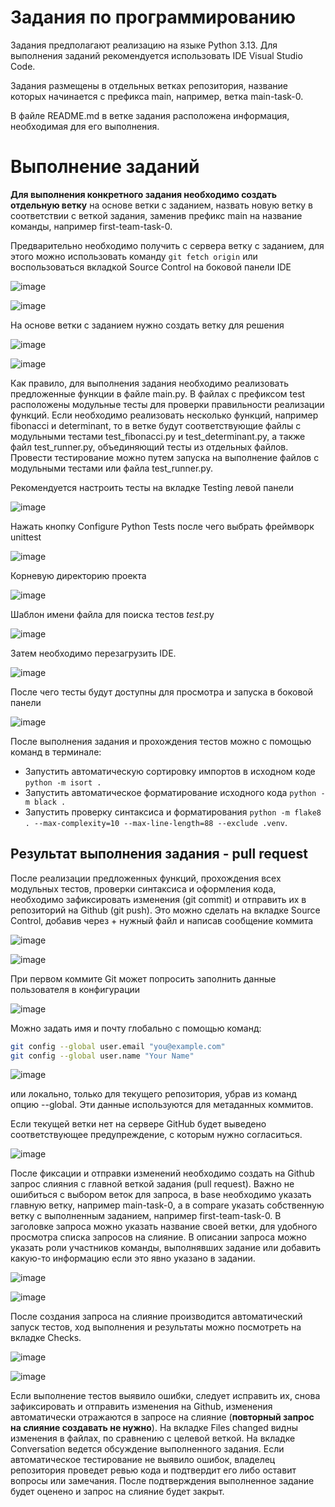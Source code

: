 # Задания по программированию
Задания предполагают реализацию на языке Python 3.13. Для выполнения заданий рекомендуется использовать IDE Visual Studio Code.

Задания размещены в отдельных ветках репозитория, название которых начинается с префикса main, например, ветка main-task-0.

В файле README.md в ветке задания расположена информация, необходимая для его выполнения.

# Выполнение заданий
**Для выполнения конкретного задания необходимо создать отдельную ветку** на основе ветки с заданием, назвать новую ветку в соответствии с веткой задания, заменив префикс main на название команды, например first-team-task-0.

Предварительно необходимо получить с сервера ветку с заданием, для этого можно использовать команду `git fetch origin` или воспользоваться вкладкой Source Control на боковой панели IDE

![image](assets/git-fetch-1.png)

![image](assets/git-fetch-2.png)

На основе ветки с заданием нужно создать ветку для решения

![image](assets/git-branch-1.png)

![image](assets/git-branch-2.png)

Как правило, для выполнения задания необходимо реализовать предложенные функции в файле main.py. В файлах с префиксом test расположены модульные тесты для проверки правильности реализации функций. Если необходимо реализовать несколько функций, например fibonacci и determinant, то в ветке будут соответствующие файлы с модульными тестами test_fibonacci.py и test_determinant.py, а также файл test_runner.py, объединяющий тесты из отдельных файлов. Провести тестирование можно путем запуска на выполнение файлов с модульными тестами или файла test_runner.py. 

Рекомендуется настроить тесты на вкладке Testing левой панели

![image](assets/test-1.png)

Нажать кнопку Configure Python Tests после чего выбрать фреймворк unittest

![image](assets/test-2.png)

Корневую директорию проекта 

![image](assets/test-3.png)

Шаблон имени файла для поиска тестов *test*.py

![image](assets/test-4.png)

Затем необходимо перезагрузить IDE.

![image](assets/test-5.png)

После чего тесты будут доступны для просмотра и запуска в боковой панели

![image](assets/test-6.png)

После выполнения задания и прохождения тестов можно с помощью команд в терминале:
- Запустить автоматическую сортировку импортов в исходном коде `python -m isort .`
- Запустить автоматическое форматирование исходного кода `python -m black .`
- Запустить проверку синтаксиса и форматирования `python -m flake8 . --max-complexity=10 --max-line-length=88 --exclude .venv`.

## Результат выполнения задания - pull request
После реализации предложенных функций, прохождения всех модульных тестов, проверки синтаксиса и оформления кода, необходимо зафиксировать изменения (git commit) и отправить их в репозиторий на Github (git push). Это можно сделать на вкладке Source Control, добавив через + нужный файл и написав сообщение коммита

![image](assets/git-commit-1.png)

![image](assets/git-commit-2.png)

При первом коммите Git может попросить заполнить данные пользователя в конфигурации

![image](assets/git-commit-3.png)

Можно задать имя и почту глобально с помощью команд:

```sh
git config --global user.email "you@example.com"
git config --global user.name "Your Name"
```

![image](assets/git-commit-4.png)

или локально, только для текущего репозитория, убрав из команд опцию --global. Эти данные используются для метаданных коммитов.

Если текущей ветки нет на сервере GitHub будет выведено соответствующее предупреждение, с которым нужно согласиться.

![image](assets/git-commit-5.png)

После фиксации и отправки изменений необходимо создать на Github запрос слияния с главной веткой задания (pull request). Важно не ошибиться с выбором веток для запроса, в base необходимо указать главную ветку, например main-task-0, а в compare указать собственную ветку с выполненным заданием, например first-team-task-0. В заголовке запроса можно указать название своей ветки, для удобного просмотра списка запросов на слияние. В описании запроса можно указать роли участников команды, выполнявших задание или добавить какую-то информацию если это явно указано в задании.

![image](assets/pull-request-1.png)

![image](assets/pull-request-2.png)

После создания запроса на слияние производится автоматический запуск тестов, ход выполнения и результаты можно посмотреть на вкладке Checks. 

![image](assets/pull-request-3.png)

![image](assets/pull-request-4.png)

Если выполнение тестов выявило ошибки, следует исправить их, снова зафиксировать и отправить изменения на Github, изменения автоматически отражаются в запросе на слияние (**повторный запрос на слияние создавать не нужно**). На вкладке Files changed видны изменения в файлах, по сравнению с целевой веткой. На вкладке Conversation ведется обсуждение выполненного задания. Если автоматическое тестирование не выявило ошибок, владелец репозитория проведет ревью кода и подтвердит его либо оставит вопросы или замечания. После подтверждения выполненное задание будет оценено и запрос на слияние будет закрыт.